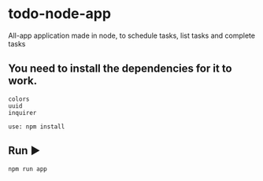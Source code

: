 # todo-node-app
All-app application made in node, to schedule tasks, list tasks and complete tasks

## You need to install the dependencies for it to work. 
```
colors
uuid
inquirer

use: npm install
```
## Run ▶️

```
npm run app
```
